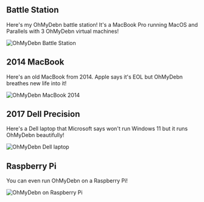 ## Battle Station

Here's my OhMyDebn battle station! It's a MacBook Pro running MacOS and Parallels with 3 OhMyDebn virtual machines!

![OhMyDebn Battle Station](https://raw.githubusercontent.com/dougburks/ohmydebn-docs/refs/heads/main/images/ohmydebn-battle-station.png)

## 2014 MacBook

Here's an old MacBook from 2014. Apple says it's EOL but OhMyDebn breathes new life into it!

![OhMyDebn MacBook 2014](https://raw.githubusercontent.com/dougburks/ohmydebn-docs/refs/heads/main/images/ohmydebn-macbook-2014.png)

## 2017 Dell Precision

Here's a Dell laptop that Microsoft says won't run Windows 11 but it runs OhMyDebn beautifully!

![OhMyDebn Dell laptop](https://raw.githubusercontent.com/dougburks/ohmydebn-docs/refs/heads/main/images/ohmydebn-dell-laptop.png)

## Raspberry Pi

You can even run OhMyDebn on a Raspberry Pi!

![OhMyDebn on Raspberry Pi](https://raw.githubusercontent.com/dougburks/ohmydebn-docs/refs/heads/main/images/ohmydebn-raspberry-pi.png)
